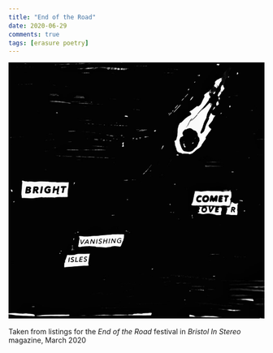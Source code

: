 ```yaml
---
title: "End of the Road"
date: 2020-06-29
comments: true
tags: [erasure poetry]
---
```


<img src="/assets/images/articles/comet.jpeg" class="responsive"><br>

Taken from listings for the *End of the Road* festival in *Bristol In Stereo* magazine, March 2020
